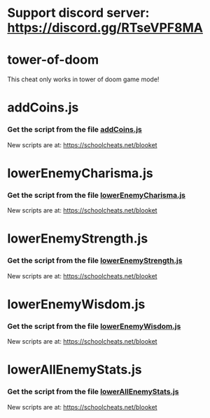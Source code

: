 # **Support discord server: https://discord.gg/RTseVPF8MA**

# tower-of-doom

This cheat only works in tower of doom game mode!

# addCoins.js

### Get the script from the file [addCoins.js](https://raw.githubusercontent.com/glixzzy/blooket-hack/main/tower-of-doom/addCoins.js)

New scripts are at:
https://schoolcheats.net/blooket


# lowerEnemyCharisma.js

### Get the script from the file [lowerEnemyCharisma.js](https://raw.githubusercontent.com/glixzzy/blooket-hack/main/tower-of-doom/lowerEnemyCharisma.js)

New scripts are at:
https://schoolcheats.net/blooket


# lowerEnemyStrength.js

### Get the script from the file [lowerEnemyStrength.js](https://raw.githubusercontent.com/glixzzy/blooket-hack/main/tower-of-doom/lowerEnemyStrength.js)

New scripts are at:
https://schoolcheats.net/blooket


# lowerEnemyWisdom.js

### Get the script from the file [lowerEnemyWisdom.js](https://raw.githubusercontent.com/glixzzy/blooket-hack/main/tower-of-doom/lowerEnemyWisdom.js)

New scripts are at:
https://schoolcheats.net/blooket


# lowerAllEnemyStats.js

### Get the script from the file [lowerAllEnemyStats.js](https://raw.githubusercontent.com/glixzzy/blooket-hack/main/tower-of-doom/lowerAllEnemyStats.js)

New scripts are at:
https://schoolcheats.net/blooket
